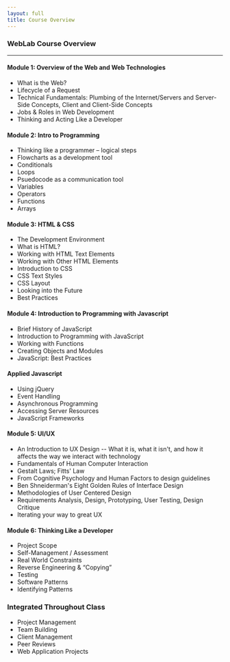 ```yaml
---
layout: full
title: Course Overview
---
```


### WebLab Course Overview

____

#### Module 1: Overview of the Web and Web Technologies

* What is the Web?
* Lifecycle of a Request
* Technical Fundamentals: Plumbing of the Internet/Servers and Server-Side Concepts, Client and Client-Side Concepts
* Jobs & Roles in Web Development
* Thinking and Acting Like a Developer

#### Module 2: Intro to Programming

* Thinking like a programmer – logical steps
* Flowcharts as a development tool
* Conditionals
* Loops
* Psuedocode as a communication tool
* Variables
* Operators
* Functions
* Arrays

#### Module 3: HTML & CSS

* The Development Environment
* What is HTML?
* Working with HTML Text Elements
* Working with Other HTML Elements
* Introduction to CSS
* CSS Text Styles
* CSS Layout
* Looking into the Future
* Best Practices

#### Module 4: Introduction to Programming with Javascript

* Brief History of JavaScript
* Introduction to Programming with JavaScript
* Working with Functions
* Creating Objects and Modules
* JavaScript: Best Practices

#### Applied Javascript

* Using jQuery
* Event Handling
* Asynchronous Programming
* Accessing Server Resources
* JavaScript Frameworks

#### Module 5: UI/UX

* An Introduction to UX Design -- What it is, what it isn't, and how it affects the way we interact with technology
* Fundamentals of Human Computer Interaction
* Gestalt Laws; Fitts' Law
* From Cognitive Psychology and Human Factors to design guidelines
* Ben Shneiderman's Eight Golden Rules of Interface Design
* Methodologies of User Centered Design
* Requirements Analysis, Design, Prototyping, User Testing, Design Critique
* Iterating your way to great UX

#### Module 6: Thinking Like a Developer

* Project Scope
* Self-Management / Assessment
* Real World Constraints
* Reverse Engineering & “Copying”
* Testing
* Software Patterns
* Identifying Patterns

### Integrated Throughout Class

* Project Management
* Team Building
* Client Management
* Peer Reviews
* Web Application Projects


